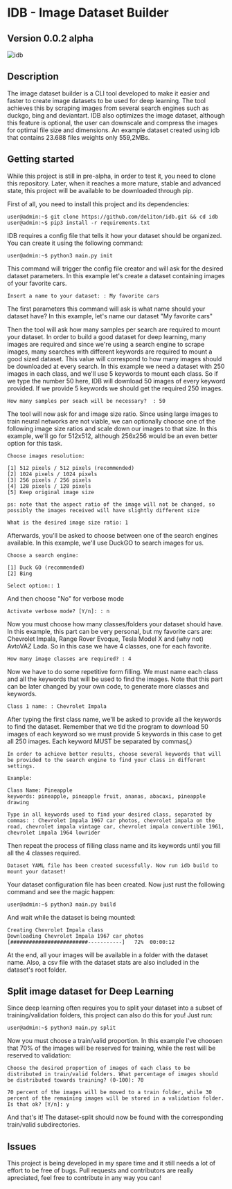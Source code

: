 # IDB - Image Dataset Builder

## Version 0.0.2 alpha

![idb](https://user-images.githubusercontent.com/47995046/92179763-be275d80-ee1b-11ea-8063-aa2b565616f6.png)


## Description

The image dataset builder is a CLI tool developed to make it easier and faster to create image datasets to be used for deep learning. The tool achieves this by scraping images from several search engines such as duckgo, bing and deviantart. IDB also optimizes the image dataset, although this feature is optional, the user can downscale and compress the images for optimal file size and dimensions. An example dataset created using idb that contains 23.688 files weights only 559,2MBs.

## Getting started

While this project is still in pre-alpha, in order to test it, you need to clone this repository. Later, when it reaches a more mature, stable and advanced state, this project will be available to be downloaded through pip.

First of all, you need to install this project and its dependencies:

```console
user@admin:~$ git clone https://github.com/deliton/idb.git && cd idb
user@admin:~$ pip3 install -r requirements.txt
```

IDB requires a config file that tells it how your dataset should be organized. You can create it using the following command:

```console
user@admin:~$ python3 main.py init
```

This command will trigger the config file creator and will ask for the desired dataset parameters. In this example let's create a dataset containing images of your favorite cars.

```console
Insert a name to your dataset: : My favorite cars
```

The first parameters this command will ask is what name should your dataset have? In this example, let's name our dataset "My favorite cars"

Then the tool will ask how many samples per search are required to mount your dataset. In order to build a good dataset for deep learning, many images are required and since we're using a search engine to scrape images, many searches with different keywords are required to mount a good sized dataset. This value will correspond to how many images should be downloaded at every search. In this example we need a dataset with 250 images in each class, and we'll use 5 keywords to mount each class. So if we type the number 50 here, IDB will download 50 images of every keyword provided. If we provide 5 keywords we should get the required 250 images.

```console
How many samples per seach will be necessary?  : 50
```

The tool will now ask for and image size ratio. Since using large images to train neural networks are not viable, we can optionally choose one of the following image size ratios and scale down our images to that size. In this example, we'll go for 512x512, although 256x256 would be an even better option for this task.

```console
Choose images resolution:

[1] 512 pixels / 512 pixels (recommended)
[2] 1024 pixels / 1024 pixels
[3] 256 pixels / 256 pixels
[4] 128 pixels / 128 pixels
[5] Keep original image size

ps: note that the aspect ratio of the image will not be changed, so possibly the images received will have slightly different size

What is the desired image size ratio: 1
```

Afterwards, you'll be asked to choose between one of the search engines available. In this example, we'll use DuckGO to search images for us.

```console
Choose a search engine:

[1] Duck GO (recommended)
[2] Bing

Select option:: 1
```

And then choose "No" for verbose mode

```console
Activate verbose mode? [Y/n]: : n
```

Now you must choose how many classes/folders your dataset should have. In this example, this part can be very personal, but my favorite cars are: Chevrolet Impala, Range Rover Evoque, Tesla Model X and (why not) AvtoVAZ Lada. So in this case we have 4 classes, one for each favorite.

```console
How many image classes are required? : 4
```

Now we have to do some repetitive form filling. We must name each class and all the keywords that will be used to find the images. Note that this part can be later changed by your own code, to generate more classes and keywords.

```console
Class 1 name: : Chevrolet Impala
```

After typing the first class name, we'll be asked to provide all the keywords to find the dataset. Remember that we tld the program to download 50 images of each keyword so we must provide 5 keywords in this case to get all 250 images. Each keyword MUST be separated by commas(,)

```console
In order to achieve better results, choose several keywords that will be provided to the search engine to find your class in different settings.

Example: 

Class Name: Pineapple
keywords: pineapple, pineapple fruit, ananas, abacaxi, pineapple drawing

Type in all keywords used to find your desired class, separated by commas: : Chevrolet Impala 1967 car photos, chevrolet impala on the road, chevrolet impala vintage car, chevrolet impala convertible 1961, chevrolet impala 1964 lowrider

```

Then repeat the process of filling class name and its keywords until you fill all the 4 classes required.

```console
Dataset YAML file has been created sucessfully. Now run idb build to mount your dataset!
```

Your dataset configuration file has been created. Now just rust the following command and see the magic happen:

```console
user@admin:~$ python3 main.py build
```

And wait while the dataset is being mounted:

```console
Creating Chevrolet Impala class
Downloading Chevrolet Impala 1967 car photos  [#########################-----------]   72%  00:00:12

```

At the end, all your images will be available in a folder with the dataset name. Also, a csv file with the dataset stats are also included in the dataset's root folder.

## Split image dataset for Deep Learning

Since deep learning often requires you to split your dataset into a subset of training/validation folders, this project can also do this for you! Just run:

```console
user@admin:~$ python3 main.py split
```

Now you must choose a train/valid proportion. In this example I've choosen that 70% of the images will be reserved for training, while the rest will be reserved to validation: 

```console
Choose the desired proportion of images of each class to be distributed in train/valid folders. What percentage of images should be distributed towards training? (0-100): 70

70 percent of the images will be moved to a train folder, while 30 percent of the remaining images will be stored in a validation folder. Is that ok? [Y/n]: y
```

And that's it! The dataset-split should now be found with the corresponding train/valid subdirectories.

## Issues

This project is being developed in my spare time and it still needs a lot of effort to be free of bugs. Pull requests and contributors are really apreciated, feel free to contribute in any way you can!

